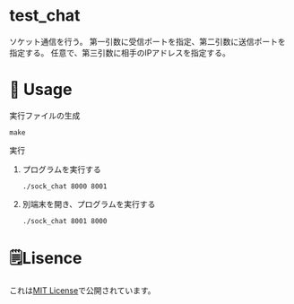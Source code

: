 # test_chat
ソケット通信を行う。
第一引数に受信ポートを指定、第二引数に送信ポートを指定する。
任意で、第三引数に相手のIPアドレスを指定する。

# 🚀 Usage

実行ファイルの生成

```
make
```

実行

1. プログラムを実行する

	```
	./sock_chat 8000 8001
	```
1. 別端末を開き、プログラムを実行する

	```
	./sock_chat 8001 8000
	```
	
# 🗒Lisence
これは[MIT License](LICENSE)で公開されています。
